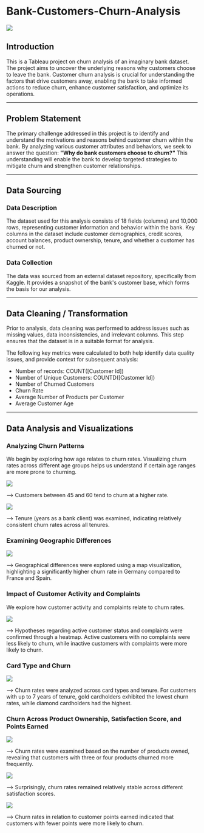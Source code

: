 # Bank-Customers-Churn-Analysis

![](Project_picture.png)


## Introduction
This is a Tableau project on churn analysis of an imaginary bank dataset.
The project aims to uncover the underlying reasons why customers choose to leave the bank. 
Customer churn analysis is crucial for understanding the factors that drive customers away, enabling the bank to take informed actions to reduce churn, enhance customer satisfaction, and optimize its operations.
***

## Problem Statement
The primary challenge addressed in this project is to identify and understand the motivations and reasons behind customer churn within the bank. By analyzing various customer attributes and behaviors, we seek to answer the question: **"Why do bank customers choose to churn?"** This understanding will enable the bank to develop targeted strategies to mitigate churn and strengthen customer relationships.
***

## Data Sourcing
### Data Description
The dataset used for this analysis consists of 18 fields (columns) and 10,000 rows, representing customer information and behavior within the bank. Key columns in the dataset include customer demographics, credit scores, account balances, product ownership, tenure, and whether a customer has churned or not.

### Data Collection
The data was sourced from an external dataset repository, specifically from Kaggle. It provides a snapshot of the bank's customer base, which forms the basis for our analysis.
***

## Data Cleaning / Transformation
Prior to analysis, data cleaning was performed to address issues such as missing values, data inconsistencies, and irrelevant columns. This step ensures that the dataset is in a suitable format for analysis.

The following key metrics were calculated to both help identify data quality issues, and provide context for subsequent analysis:
- Number of records: COUNT([Customer Id])
- Number of Unique Customers: COUNTD([Customer Id])
- Number of Churned Customers
- Churn Rate
- Average Number of Products per Customer
- Average Customer Age
***

## Data Analysis and Visualizations

### Analyzing Churn Patterns
We begin by exploring how age relates to churn rates. Visualizing churn rates across different age groups helps us understand if certain age ranges are more prone to churning.

![](Churn_by_age.png)

--> Customers between 45 and 60 tend to churn at a higher rate.

![](Churn_by_Tenure.png)

--> Tenure (years as a bank client) was examined, indicating relatively consistent churn rates across all tenures.

### Examining Geographic Differences

![](Churn_by_Country.png)

--> Geographical differences were explored using a map visualization, highlighting a significantly higher churn rate in Germany compared to France and Spain.

### Impact of Customer Activity and Complaints

We explore how customer activity and complaints relate to churn rates. 

![](Churn_by_active_members_and_complaints.png)

--> Hypotheses regarding active customer status and complaints were confirmed through a heatmap. Active customers with no complaints were less likely to churn, while inactive customers with complaints were more likely to churn.

### Card Type and Churn

![](Churn_by_card_type.png)

--> Churn rates were analyzed across card types and tenure. For customers with up to 7 years of tenure, gold cardholders exhibited the lowest churn rates, while diamond cardholders had the highest.

### Churn Across Product Ownership, Satisfaction Score, and Points Earned

![](Churn_by_Number_of_Products.png)

--> Churn rates were examined based on the number of products owned, revealing that customers with three or four products churned more frequently.

![](Churn_by_Satisfaction_Score.png)

--> Surprisingly, churn rates remained relatively stable across different satisfaction scores.

![](Churn_by_Points_Earned.png)

--> Churn rates in relation to customer points earned indicated that customers with fewer points were more likely to churn.


 
